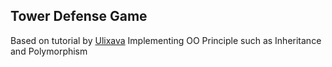 ## Tower Defense Game 
Based on tutorial by [Ulixava](https://www.youtube.com/channel/UCqjNFANE-sYENqHZAQMAY9g)
Implementing OO Principle such as Inheritance and Polymorphism
